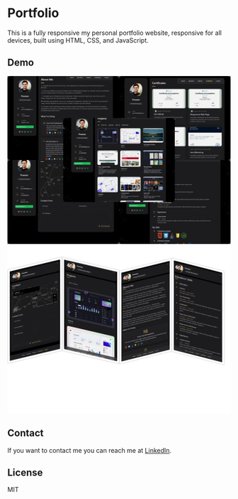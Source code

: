 # Portfolio

This is a fully responsive my personal portfolio website, responsive for all devices, built using HTML, CSS, and JavaScript.

## Demo

![Desktop Demo](/assets/images/showcase/desktop-views.png "Desktop Demo")
![Mobile Demo](/assets/images/showcase/mobile-view.png "Mobile Demo")

## Contact

If you want to contact me you can reach me at [LinkedIn](https://www.linkedin.com/in/praveen219/).

## License

MIT
